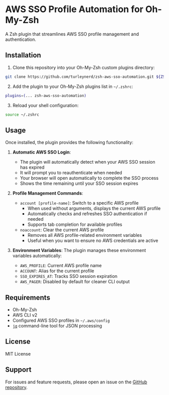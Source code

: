 # AWS SSO Profile Automation for Oh-My-Zsh

A Zsh plugin that streamlines AWS SSO profile management and authentication.

## Installation

1. Clone this repository into your Oh-My-Zsh custom plugins directory:
```bash
git clone https://github.com/turleynerd/zsh-aws-sso-automation.git ${ZSH_CUSTOM:-~/.oh-my-zsh/custom}/plugins/zsh-aws-sso-automation
```

2. Add the plugin to your Oh-My-Zsh plugins list in `~/.zshrc`:
```bash
plugins=(... zsh-aws-sso-automation)
```

3. Reload your shell configuration:
```bash
source ~/.zshrc
```

## Usage

Once installed, the plugin provides the following functionality:

1. **Automatic AWS SSO Login**:
   - The plugin will automatically detect when your AWS SSO session has expired
   - It will prompt you to reauthenticate when needed
   - Your browser will open automatically to complete the SSO process
   - Shows the time remaining until your SSO session expires

2. **Profile Management Commands**:
   - `account [profile-name]`: Switch to a specific AWS profile
     - When used without arguments, displays the current AWS profile
     - Automatically checks and refreshes SSO authentication if needed
     - Supports tab completion for available profiles
   - `noaccount`: Clear the current AWS profile
     - Removes all AWS profile-related environment variables
     - Useful when you want to ensure no AWS credentials are active

3. **Environment Variables**:
   The plugin manages these environment variables automatically:
   - `AWS_PROFILE`: Current AWS profile name
   - `ACCOUNT`: Alias for the current profile
   - `SSO_EXPIRES_AT`: Tracks SSO session expiration
   - `AWS_PAGER`: Disabled by default for cleaner CLI output

## Requirements

- Oh-My-Zsh
- AWS CLI v2
- Configured AWS SSO profiles in `~/.aws/config`
- [`jq`](https://jqlang.github.io/jq/) command-line tool for JSON processing 

## License

MIT License

## Support

For issues and feature requests, please open an issue on the [GitHub repository](https://github.com/turleynerd/zsh-aws-sso-automation/issues).
